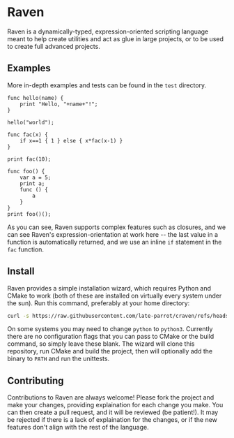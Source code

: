 # Raven

Raven is a dynamically-typed, expression-oriented scripting language meant to help
create utilities and act as glue in large projects, or to be used to create full
advanced projects.

## Examples

More in-depth examples and tests can be found in the `test` directory.

```
func hello(name) {
    print "Hello, "+name+"!";
}

hello("world");

func fac(x) {
    if x==1 { 1 } else { x*fac(x-1) }
}

print fac(10);

func foo() {
    var a = 5;
    print a;
    func () {
        a
    }
}
print foo()();
```

As you can see, Raven supports complex features such as closures, and we can see
Raven's expression-orientation at work here -- the last value in a function is
automatically returned, and we use an inline `if` statement in the `fac` function.

## Install

Raven provides a simple installation wizard, which requires Python and CMake to work
(both of these are installed on virtually every system under the sun). Run this command,
preferably at your home directory:

```sh
curl -s https://raw.githubusercontent.com/late-parrot/craven/refs/heads/main/install.py | python
```

On some systems you may need to change `python` to `python3`. Currently there are no
configuration flags that you can pass to CMake or the build command, so simply leave
these blank. The wizard will clone this repository, run CMake and build the project,
then will optionally add the binary to `PATH` and run the unittests.

## Contributing

Contributions to Raven are always welcome! Please fork the project and make your changes,
providing explaination for each change you make. You can then create a pull request, and
it will be reviewed (be patient!). It may be rejected if there is a lack of explaination
for the changes, or if the new features don't align with the rest of the language.
